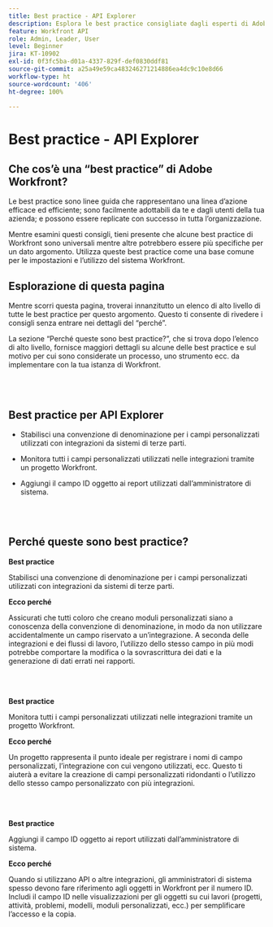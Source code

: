 ```yaml
---
title: Best practice - API Explorer
description: Esplora le best practice consigliate dagli esperti di Adobe Workfront in merito all’impostazione, alla gestione e all’utilizzo dell’API Explorer di Workfront.
feature: Workfront API
role: Admin, Leader, User
level: Beginner
jira: KT-10902
exl-id: 0f3fc5ba-d01a-4337-829f-def0830ddf81
source-git-commit: a25a49e59ca483246271214886ea4dc9c10e8d66
workflow-type: ht
source-wordcount: '406'
ht-degree: 100%

---
```


# Best practice - API Explorer

## Che cos’è una “best practice” di Adobe Workfront?

Le best practice sono linee guida che rappresentano una linea d’azione efficace ed efficiente; sono facilmente adottabili da te e dagli utenti della tua azienda; e possono essere replicate con successo in tutta l’organizzazione.

Mentre esamini questi consigli, tieni presente che alcune best practice di Workfront sono universali mentre altre potrebbero essere più specifiche per un dato argomento. Utilizza queste best practice come una base comune per le impostazioni e l’utilizzo del sistema Workfront.

## Esplorazione di questa pagina

Mentre scorri questa pagina, troverai innanzitutto un elenco di alto livello di tutte le best practice per questo argomento. Questo ti consente di rivedere i consigli senza entrare nei dettagli del “perché”.

La sezione “Perché queste sono best practice?”, che si trova dopo l’elenco di alto livello, fornisce maggiori dettagli su alcune delle best practice e sul motivo per cui sono considerate un processo, uno strumento ecc. da implementare con la tua istanza di Workfront.

</br>
</br>

## Best practice per API Explorer

* Stabilisci una convenzione di denominazione per i campi personalizzati utilizzati con integrazioni da sistemi di terze parti.

* Monitora tutti i campi personalizzati utilizzati nelle integrazioni tramite un progetto Workfront.

* Aggiungi il campo ID oggetto ai report utilizzati dall’amministratore di sistema.

</br>
</br>

## Perché queste sono best practice?

**Best practice**

Stabilisci una convenzione di denominazione per i campi personalizzati utilizzati con integrazioni da sistemi di terze parti.

**Ecco perché**

Assicurati che tutti coloro che creano moduli personalizzati siano a conoscenza della convenzione di denominazione, in modo da non utilizzare accidentalmente un campo riservato a un’integrazione. A seconda delle integrazioni e dei flussi di lavoro, l’utilizzo dello stesso campo in più modi potrebbe comportare la modifica o la sovrascrittura dei dati e la generazione di dati errati nei rapporti.

</br>
</br>


**Best practice**

Monitora tutti i campi personalizzati utilizzati nelle integrazioni tramite un progetto Workfront.

**Ecco perché**

Un progetto rappresenta il punto ideale per registrare i nomi di campo personalizzati, l’integrazione con cui vengono utilizzati, ecc. Questo ti aiuterà a evitare la creazione di campi personalizzati ridondanti o l’utilizzo dello stesso campo personalizzato con più integrazioni.

</br>
</br>


**Best practice**

Aggiungi il campo ID oggetto ai report utilizzati dall’amministratore di sistema.

**Ecco perché**

Quando si utilizzano API o altre integrazioni, gli amministratori di sistema spesso devono fare riferimento agli oggetti in Workfront per il numero ID. Includi il campo ID nelle visualizzazioni per gli oggetti su cui lavori (progetti, attività, problemi, modelli, moduli personalizzati, ecc.) per semplificare l’accesso e la copia.
